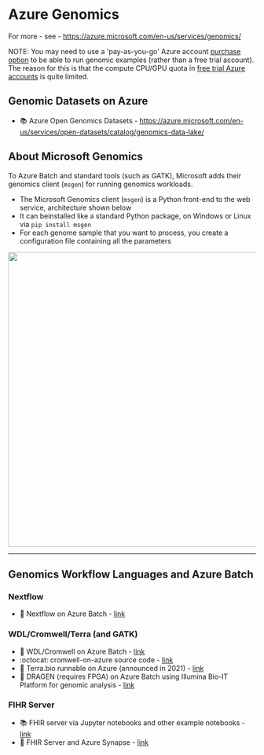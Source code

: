 # Azure Genomics

For more - see - https://azure.microsoft.com/en-us/services/genomics/  

NOTE: You may need to use a 'pay-as-you-go' Azure account [purchase option](https://azure.microsoft.com/en-us/pricing/purchase-options/) to be able to run genomic examples (rather than a free trial account).  The reason for this is that the compute CPU/GPU quota in [free trial Azure accounts](https://azure.microsoft.com/en-us/free/free-account-faq/) is quite limited.

## Genomic Datasets on Azure

- :books: Azure Open Genomics Datasets - https://azure.microsoft.com/en-us/services/open-datasets/catalog/genomics-data-lake/

## About Microsoft Genomics

To Azure Batch and standard tools (such as GATK), Microsoft adds their genomics client (`msgen`) for running genomics workloads.  

- The Microsoft Genomics client (`msgen`) is a Python front-end to the web service, architecture shown below
- It can beinstalled like a standard Python package, on Windows or Linux via `pip install msgen`
- For each genome sample that you want to process, you create a configuration file containing all the parameters

<img src="https://github.com/lynnlangit/TeamTeri/blob/master/Images/msft-genomics.png" width=600>

---

## Genomics Workflow Languages and Azure Batch

### Nextflow

- 📄 Nextflow on Azure Batch - [link](https://www.nextflow.io/blog/2021/introducing-nextflow-for-azure-batch.html)

### WDL/Cromwell/Terra (and GATK)

- 📘 WDL/Cromwell on Azure Batch - [link](https://lynnlangit.medium.com/azure-for-genomic-scale-workloads-ad3c989a3d0b)
- :octocat: cromwell-on-azure source code - [link](https://github.com/microsoft/CromwellOnAzure)
- 📢 Terra.bio runnable on Azure (announced in 2021) - [link](https://terra.bio/exciting-new-horizon-for-terra-with-microsoft/)
- 📄 DRAGEN (requires FPGA) on Azure Batch using Illumina Bio-IT Platform for genomic analysis - [link](https://support-docs.illumina.com/SW/Dragen_MultiCloud/Content/SW/DRAGEN/AzureBatch.htm)

### FIHR Server

- :books: FHIR server via Jupyter notebooks and other example notebooks - [link](https://github.com/microsoft/genomicsnotebook)
- 📘 FHIR Server and Azure Synapse - [link](https://techcommunity.microsoft.com/t5/healthcare-and-life-sciences/combine-and-explore-fhir-server-and-genomics-data-in-azure/ba-p/3298335)

